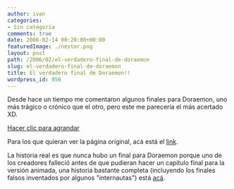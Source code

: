 ```yaml
---
author: ivan
categories:
- Sin categoría
comments: true
date: 2006-02-14 00:20:00+00:00
featuredImage: ./nestor.png
layout: post
path: /2006/02/el-verdadero-final-de-doraemon
slug: el-verdadero-final-de-doraemon
title: El verdadero final de Doraemon!!
wordpress_id: 950
---
```


Desde hace un tiempo me comentaron algunos finales para Doraemon, uno más trágico o crónico que el otro, pero este me parecería el más acertado XD.

[Hacer clic para agrandar](https://www.ojodepez-fanzine.net/comics/17/nestor.gif)

Para los que quieran ver la página original, acá está el [link](https://www.ojodepez-fanzine.net/17nestor.php).

La historia real es que nunca hubo un final para Doraemon porque uno de los creadores falleció antes de que pudieran hacer un capítulo final para la versión animada, una historia bastante completa (incluyendo los finales falsos inventados por algunos "internautas") está [acá](https://oink.elrellano.com/desastre/el_ultimo_capitulo_de_doraemon.html).
